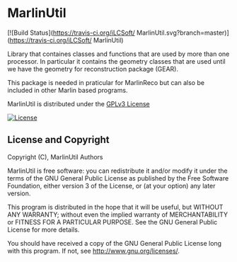 #  MarlinUtil
[![Build Status](https://travis-ci.org/iLCSoft/ MarlinUtil.svg?branch=master)](https://travis-ci.org/iLCSoft/ MarlinUtil)

Library that containes classes and functions that are used by more than one processor. In particular it contains the geometry classes that are used until we have the geometry for reconstruction package (GEAR).

This package is needed in praticular for MarlinReco but can also be included in other Marlin based programs.

 MarlinUtil is distributed under the [GPLv3 License](http://www.gnu.org/licenses/gpl-3.0.en.html)

[![License](https://www.gnu.org/graphics/gplv3-127x51.png)](https://www.gnu.org/licenses/gpl-3.0.en.html)


## License and Copyright
Copyright (C),  MarlinUtil Authors

 MarlinUtil is free software: you can redistribute it and/or modify it under the terms of the GNU General Public License as published by the Free Software Foundation, either version 3 of the License, or (at your option) any later version.

This program is distributed in the hope that it will be useful, but WITHOUT ANY WARRANTY; without even the implied warranty of MERCHANTABILITY or FITNESS FOR A PARTICULAR PURPOSE.  See the GNU General Public License for more details.

You should have received a copy of the GNU General Public License long with this program.  If not, see <http://www.gnu.org/licenses/>.
